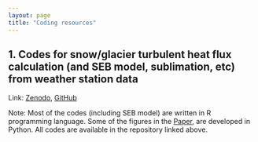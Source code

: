 ```yaml
---
layout: page
title: "Coding resources"
---
```



## 1. Codes for snow/glacier turbulent heat flux calculation (and SEB model, sublimation, etc) from weather station data <br />
Link: [Zenodo](https://doi.org/10.5281/zenodo.6804947), [GitHub](https://github.com/arindan/Winter-sublimation-at-the-Chhota-Shigri-Glacier-India)<br />

Note: Most of the codes (including SEB model) are written in R programming language. Some of the figures in the [Paper](https://tc.copernicus.org/articles/16/3775/2022/), are developed in Python. All codes are available in the repository linked above.
